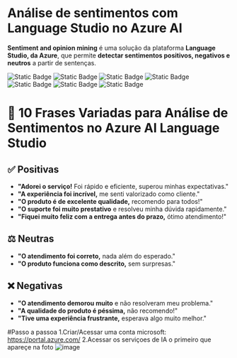 # Análise de sentimentos com Language Studio no Azure AI
**Sentiment and opinion mining** é uma solução da plataforma **Language Studio, da Azure**, que permite **detectar sentimentos positivos, negativos e neutros** a partir de sentenças.

![Static Badge](https://img.shields.io/badge/Inteligência_Artificial_(IA)-blue)
![Static Badge](https://img.shields.io/badge/NLP-blue)
![Static Badge](https://img.shields.io/badge/Speech_Recognition-blue)
![Static Badge](https://img.shields.io/badge/Sentiment_Mining-blue)
![Static Badge](https://img.shields.io/badge/Opinion_Mining-blue)
![Static Badge](https://img.shields.io/badge/Microsoft_Azure-blue)
![Static Badge](https://img.shields.io/badge/Azure_Language_Studio-blue)

# 🎯 10 Frases Variadas para Análise de Sentimentos no Azure AI Language Studio  

## ✅ Positivas  
- **"Adorei o serviço!** Foi rápido e eficiente, superou minhas expectativas."  
- **"A experiência foi incrível,** me senti valorizado como cliente."  
- **"O produto é de excelente qualidade,** recomendo para todos!"  
- **"O suporte foi muito prestativo** e resolveu minha dúvida rapidamente."  
- **"Fiquei muito feliz com a entrega antes do prazo,** ótimo atendimento!"  

## ⚖️ Neutras  
- **"O atendimento foi correto,** nada além do esperado."  
- **"O produto funciona como descrito,** sem surpresas."  

## ❌ Negativas  
- **"O atendimento demorou muito** e não resolveram meu problema."  
- **"A qualidade do produto é péssima,** não recomendo!"  
- **"Tive uma experiência frustrante,** esperava algo muito melhor."

#Passo a passoa
1.Criar/Acessar uma conta microsoft: https://portal.azure.com/
2.Acessar os serviçoes de IA o primeiro que apareçe na foto
![image](https://github.com/user-attachments/assets/d94c52d9-879f-4ade-8136-0489ef6078d4)

